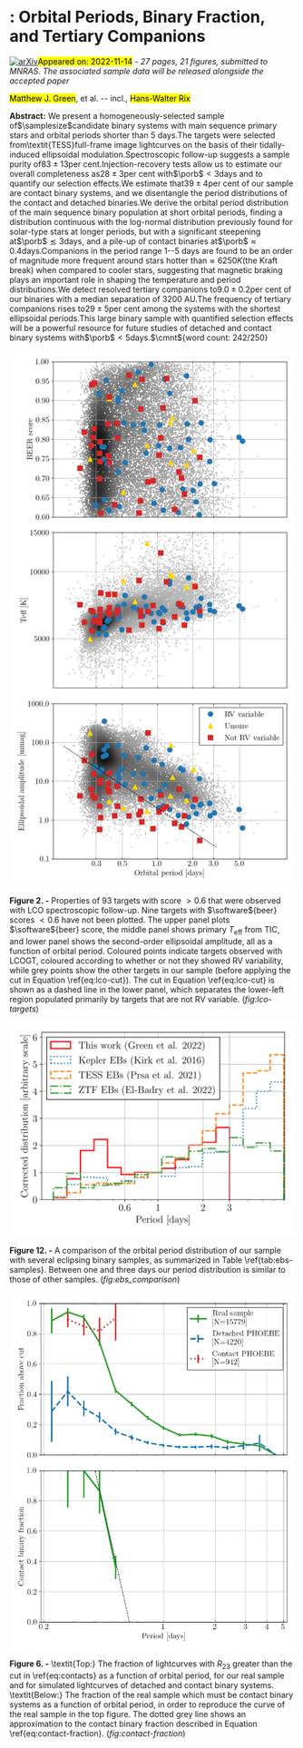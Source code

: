 <div class="macros" style="visibility:hidden;">
$\newcommand{\ensuremath}{}$
$\newcommand{\xspace}{}$
$\newcommand{\object}[1]{\texttt{#1}}$
$\newcommand{\farcs}{{.}''}$
$\newcommand{\farcm}{{.}'}$
$\newcommand{\arcsec}{''}$
$\newcommand{\arcmin}{'}$
$\newcommand{\ion}[2]{#1#2}$
$\newcommand{\textsc}[1]{\textrm{#1}}$
$\newcommand{\hl}[1]{\textrm{#1}}$
$\newcommand{\dani}[1]{\textcolor{blue}{(#1)}}$
$\newcommand{\review}[1]{\textcolor{red}{#1}}$
$\newcommand{\cmnt}[1]$
$\newcommand{\software}[1]{\texttt{\sc #1}}$
$\newcommand{\porb}{P_\mathrm{orb}}$
$\newcommand{\teff}{T_\mathrm{eff}}$
$\newcommand{\tell}{\mathcal{T}}$
$\newcommand{\tlv}{^1}$
$\newcommand{\warwick}{^2}$
$\newcommand{\weissman}{^3}$
$\newcommand{\harvard}{^4}$
$\newcommand{\mpia}{^5}$
$\newcommand{\berkeley}{^3}$
$\newcommand{\samplesize}{15 779}$
$\newcommand{\inputsize}{4 301 148}$
$\newcommand{\longinputsize}{8 975 643}$
$\newcommand{\scorethreshold}{0.6}$</div>

<div class="macros" style="visibility:hidden;">
$\newcommand{$\ensuremath$}{}$
$\newcommand{$\xspace$}{}$
$\newcommand{$\object$}[1]{\texttt{#1}}$
$\newcommand{$\farcs$}{{.}''}$
$\newcommand{$\farcm$}{{.}'}$
$\newcommand{$\arcsec$}{''}$
$\newcommand{$\arcmin$}{'}$
$\newcommand{$\ion$}[2]{#1#2}$
$\newcommand{$\textsc$}[1]{\textrm{#1}}$
$\newcommand{$\hl$}[1]{\textrm{#1}}$
$\newcommand{$\dani$}[1]{\textcolor{blue}{(#1)}}$
$\newcommand{$\review$}[1]{\textcolor{red}{#1}}$
$\newcommand{$\cmnt$}[1]$
$\newcommand{$\software$}[1]{\texttt{\sc #1}}$
$\newcommand{$\porb$}{P_\mathrm{orb}}$
$\newcommand{$\teff$}{T_\mathrm{eff}}$
$\newcommand{$\tell$}{\mathcal{T}}$
$\newcommand{$\tlv$}{^1}$
$\newcommand{$\warwick$}{^2}$
$\newcommand{$\weissman$}{^3}$
$\newcommand{$\harvard$}{^4}$
$\newcommand{$\mpia$}{^5}$
$\newcommand{$\berkeley$}{^3}$
$\newcommand{$\samplesize$}{15 779}$
$\newcommand{$\inputsize$}{4 301 148}$
$\newcommand{$\longinputsize$}{8 975 643}$
$\newcommand{$\scorethreshold$}{0.6}$</div>



<div id="title">

# : Orbital Periods, Binary Fraction, and Tertiary Companions

</div>
<div id="comments">

[![arXiv](https://img.shields.io/badge/arXiv-2211.06194-b31b1b.svg)](https://arxiv.org/abs/2211.06194)<mark>Appeared on: 2022-11-14</mark> - _27 pages, 21 figures, submitted to MNRAS. The associated sample data will be released alongside the accepted paper_

</div>
<div id="authors">

<mark><mark>Matthew J. Green</mark></mark>, et al. -- incl., <mark><mark>Hans-Walter Rix</mark></mark>

</div>
<div id="abstract">

**Abstract:** We present a homogeneously-selected sample of$\samplesize$candidate binary systems with main sequence primary stars and orbital periods shorter than 5 days.The targets were selected from\textit{TESS}full-frame image lightcurves on the basis of their tidally-induced ellipsoidal modulation.Spectroscopic follow-up suggests a sample purity of$83 \pm 13$per cent.Injection-recovery tests allow us to estimate our overall completeness as$28 \pm 3$per cent with$\porb$$< 3$days and to quantify our selection effects.We estimate that$39 \pm 4$per cent of our sample are contact binary systems, and we disentangle the period distributions of the contact and detached binaries.We derive the orbital period distribution of the main sequence binary population at short orbital periods, finding a distribution continuous with the log-normal distribution previously found for solar-type stars at longer periods, but with a significant steepening  at$\porb$$\lesssim 3$days, and a pile-up of contact binaries at$\porb$$\approx 0.4$days.Companions in the period range 1--5 days are found to be an order of magnitude more frequent around stars hotter than$\approx 6250 K$(the Kraft break) when compared to cooler stars, suggesting that magnetic braking plays an important role in shaping the temperature and period distributions.We detect resolved tertiary companions to$9.0 \pm 0.2$per cent of our binaries with a median separation of 3200 AU.The frequency of tertiary companions rises to$29 \pm 5$per cent among the systems with the shortest ellipsoidal periods.This large binary sample with quantified selection effects will be a powerful resource for future studies of detached and contact binary systems with$\porb$$<5$days.$\cmnt${word count: 242/250}

</div>

<div id="div_fig1">

<img src="tmp_2211.06194/./figures/target_properties.png" alt="Fig2" width="100%"/>

**Figure 2. -** Properties of 93 targets with score $> 0.6$ that were observed with LCO spectroscopic follow-up. Nine targets with $\software${beer} scores $< 0.6$ have not been plotted.
The upper panel plots $\software${beer} score, the middle panel shows primary $T_\mathrm{eff}$ from TIC, and lower panel shows the second-order ellipsoidal amplitude, all as a function of orbital period.
Coloured points indicate targets observed with LCOGT, coloured according to whether or not they showed RV variability, while grey points show the other targets in our sample (before applying the cut in Equation \ref{eq:lco-cut}).
The cut in Equation \ref{eq:lco-cut} is shown as a dashed line in the lower panel, which separates the lower-left region populated primarily by targets that are not RV variable.
 (*fig:lco-targets*)

</div>
<div id="div_fig2">

<img src="tmp_2211.06194/./figures/period_distribution_comparison.png" alt="Fig12" width="100%"/>

**Figure 12. -** A comparison of the orbital period distribution of our sample with several eclipsing binary samples, as summarized in Table \ref{tab:ebs-samples}.
Between one and three days our period distribution is similar to those of other samples.
 (*fig:ebs_comparison*)

</div>
<div id="div_fig3">

<img src="tmp_2211.06194/./figures/contact_fraction_period.png" alt="Fig6" width="100%"/>

**Figure 6. -** \textit{Top:} The fraction of lightcurves with $R_{23}$ greater than the cut in \ref{eq:contacts} as a function of orbital period, for our real sample and for simulated lightcurves of detached and contact binary systems.
\textit{Below:} The fraction of the real sample which must be contact binary systems as a function of orbital period, in order to reproduce the curve of the real sample in the top figure.
The dotted grey line shows an approximation to the contact binary fraction described in Equation \ref{eq:contact-fraction}.
 (*fig:contact-fraction*)

</div>